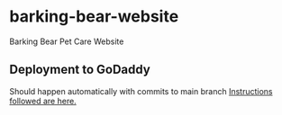 # barking-bear-website
Barking Bear Pet Care Website

## Deployment to GoDaddy
Should happen automatically with commits to main branch
[Instructions followed are here.](https://docs.github.com/en/pages/configuring-a-custom-domain-for-your-github-pages-site/managing-a-custom-domain-for-your-github-pages-site#configuring-an-apex-domain)
